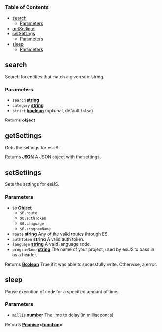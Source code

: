 <!-- Generated by documentation.js. Update this documentation by updating the source code. -->

### Table of Contents

-   [search][1]
    -   [Parameters][2]
-   [getSettings][3]
-   [setSettings][4]
    -   [Parameters][5]
-   [sleep][6]
    -   [Parameters][7]

## search

Search for entities that match a given sub-string.

### Parameters

-   `search` **[string][8]** 
-   `category` **[string][8]** 
-   `strict` **[boolean][9]**  (optional, default `false`)

Returns **[object][10]** 

## getSettings

Gets the settings for esiJS.

Returns **[JSON][11]** A JSON object with the settings.

## setSettings

Sets the settings for esiJS.

### Parameters

-   `$0` **[Object][10]** 
    -   `$0.route`  
    -   `$0.authToken`  
    -   `$0.language`  
    -   `$0.programName`  
-   `route` **[string][8]** Any of the valid routes through ESI.
-   `authToken` **[string][8]** A valid auth token.
-   `language` **[string][8]** A valid language code.
-   `programName` **[string][8]** The name of your project, used by esiJS to pass in as a header.

Returns **[Boolean][9]** True if it was able to sucessfully write. Otherwise, a error.

## sleep

Pause execution of code for a specified amount of time.

### Parameters

-   `millis` **[number][12]** The time to delay (in milliseconds)

Returns **[Promise][13]&lt;[function][14]>** 

[1]: #search

[2]: #parameters

[3]: #getsettings

[4]: #setsettings

[5]: #parameters-1

[6]: #sleep

[7]: #parameters-2

[8]: https://developer.mozilla.org/docs/Web/JavaScript/Reference/Global_Objects/String

[9]: https://developer.mozilla.org/docs/Web/JavaScript/Reference/Global_Objects/Boolean

[10]: https://developer.mozilla.org/docs/Web/JavaScript/Reference/Global_Objects/Object

[11]: https://developer.mozilla.org/docs/Web/JavaScript/Reference/Global_Objects/JSON

[12]: https://developer.mozilla.org/docs/Web/JavaScript/Reference/Global_Objects/Number

[13]: https://developer.mozilla.org/docs/Web/JavaScript/Reference/Global_Objects/Promise

[14]: https://developer.mozilla.org/docs/Web/JavaScript/Reference/Statements/function
